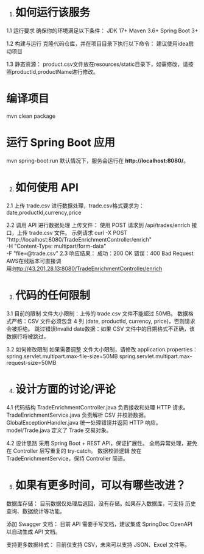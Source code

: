 1. # 如何运行该服务
1.1 运行要求
确保你的环境满足以下条件：
JDK 17+
Maven 3.6+
Spring Boot 3+

1.2 构建与运行
克隆代码仓库，并在项目目录下执行以下命令：
建议使用idea启动项目

1.3 静态资源：
product.csv文件放在resources/static目录下，如需修改，请按照productId,productName进行修改。
# 编译项目
mvn clean package
# 运行 Spring Boot 应用
mvn spring-boot:run
默认情况下，服务会运行在 **http://localhost:8080/**。

2. # 如何使用 API
2.1 上传 trade.csv 进行数据处理，trade.csv格式要求为：date,productId,currency,price

2.2 调用 API 进行数据处理
上传文件：
使用 POST 请求到 /api/trades/enrich 接口，上传 trade.csv 文件。
示例请求
curl -X POST "http://localhost:8080/TradeEnrichmentController/enrich" \
-H "Content-Type: multipart/form-data" \
-F "file=@trade.csv"
2.3 响应结果：
成功：200 OK
错误：400 Bad Request
AWS在线版本可直接调用:http://43.201.28.13:8080/TradeEnrichmentController/enrich

3. # 代码的任何限制
3.1 目前的限制
文件大小限制：上传的 trade.csv 文件不能超过 50MB。
数据格式严格：CSV 文件必须包含 4 列 (date, productId, currency, price)，否则请求会被拒绝。
跳过错误Invalid date数据：如果 CSV 文件中的日期格式不正确，该数据行将被跳过。

3.2 如何修改限制
如果需要调整 文件大小限制，请修改 application.properties：
spring.servlet.multipart.max-file-size=50MB
spring.servlet.multipart.max-request-size=50MB


4. # 设计方面的讨论/评论
4.1 代码结构
TradeEnrichmentController.java 负责接收和处理 HTTP 请求。
TradeEnrichmentService.java 负责解析 CSV 并校验数据。
GlobalExceptionHandler.java 统一处理错误并返回 HTTP 响应。
model/Trade.java 定义了 Trade 交易对象。

4.2 设计思路
采用 Spring Boot + REST API，保证扩展性。
全局异常处理，避免在 Controller 层写重复的 try-catch。
数据校验逻辑 放在 TradeEnrichmentService，保持 Controller 简洁。

5. # 如果有更多时间，可以有哪些改进？
数据库存储：
目前数据仅处理后返回，没有存储。如果存入数据库，可支持 历史查询、数据统计等功能。

添加 Swagger 文档：
目前 API 需要手写文档，建议集成 SpringDoc OpenAPI 以自动生成 API 文档。

支持更多数据格式：
目前仅支持 CSV，未来可以支持 JSON、Excel 文件等。
